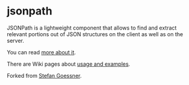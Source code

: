 jsonpath
========

JSONPath is a lightweight component that allows to find and extract relevant portions out of JSON structures on the client as well as on the server.

You can read [more about it](http://goessner.net/articles/jsonpath).

There are Wiki pages about [usage and examples](http://code.google.com/p/jsonpath/wiki/Javascript).

Forked from [Stefan Goessner](https://code.google.com/p/jsonpath/).
